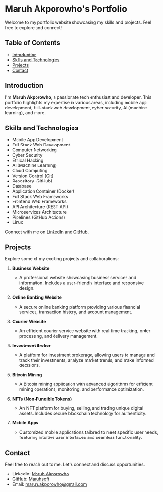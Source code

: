 # Maruh Akporowho's Portfolio

Welcome to my portfolio website showcasing my skills and projects. Feel free to explore and connect!

## Table of Contents
- [Introduction](#introduction)
- [Skills and Technologies](#skills-and-technologies)
- [Projects](#projects)
- [Contact](#contact)

## Introduction
I'm **Maruh Akporowho**, a passionate tech enthusiast and developer. This portfolio highlights my expertise in various areas, including mobile app development, full-stack web development, cyber security, AI (machine learning), and more.

## Skills and Technologies
- Mobile App Development
- Full Stack Web Development
- Computer Networking
- Cyber Security
- Ethical Hacking
- AI (Machine Learning)
- Cloud Computing
- Version Control (Git)
- Repository (GitHub)
- Database
- Application Container (Docker)
- Full Stack Web Frameworks
- Frontend Web Frameworks
- API Architecture (REST API)
- Microservices Architecture
- Pipelines (GitHub Actions)
- Linux

Connect with me on [LinkedIn](https://www.linkedin.com/in/maruh-akporowho-647159124) and [GitHub](https://github.com/Maruhsoft).

## Projects
Explore some of my exciting projects and collaborations:

1. **Business Website**
   - A professional website showcasing business services and information. Includes a user-friendly interface and responsive design.

2. **Online Banking Website**
   - A secure online banking platform providing various financial services, transaction history, and account management.

3. **Courier Website**
   - An efficient courier service website with real-time tracking, order processing, and delivery management.

4. **Investment Broker**
   - A platform for investment brokerage, allowing users to manage and track their investments, analyze market trends, and make informed decisions.

5. **Bitcoin Mining**
   - A Bitcoin mining application with advanced algorithms for efficient mining operations, monitoring, and performance optimization.

6. **NFTs (Non-Fungible Tokens)**
   - An NFT platform for buying, selling, and trading unique digital assets. Includes secure blockchain technology for authenticity.

7. **Mobile Apps**
   - Customized mobile applications tailored to meet specific user needs, featuring intuitive user interfaces and seamless functionality.

## Contact
Feel free to reach out to me. Let's connect and discuss opportunities.

- LinkedIn: [Maruh Akporowho](https://www.linkedin.com/in/maruh-akporowho-647159124)
- GitHub: [Maruhsoft](https://github.com/Maruhsoft)
- Email: maruh.akporowho@gmail.com
